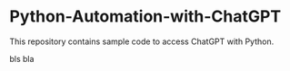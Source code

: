 # Python-Automation-with-ChatGPT
This repository contains sample code to access ChatGPT with Python. 

bls bla
